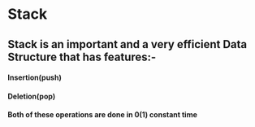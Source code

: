 # Stack

## Stack is an important and a very efficient Data Structure that has features:-
 #### Insertion(push)
 #### Deletion(pop)
 #### Both of these operations are done in 0(1) constant time
